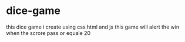 # dice-game
this dice game i create using css html and js
this game will alert the win when the scrore pass or equale 20